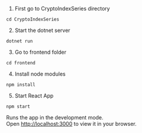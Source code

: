 1) First go to CryptoIndexSeries directory

`cd CryptoIndexSeries`

2) Start the dotnet server

`dotnet run`

3) Go to frontend folder

`cd frontend`

4) Install node modules

`npm install`

5) Start React App

`npm start`

Runs the app in the development mode.\
Open [http://localhost:3000](http://localhost:3000) to view it in your browser.